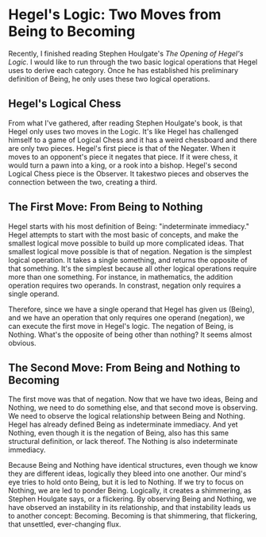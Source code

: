 # Hegel's Logic: Two Moves from Being to Becoming

Recently, I finished reading Stephen Houlgate's _The Opening of Hegel's Logic_. I would like to run through the two basic logical operations that Hegel uses to derive each category. Once he has established his preliminary definition of Being, he only uses these two logical operations.

## Hegel's Logical Chess

From what I've gathered, after reading Stephen Houlgate's book, is that Hegel only uses two moves in the Logic. It's like Hegel has challenged himself to a game of Logical Chess and it has a weird chessboard and there are only two pieces. Hegel's first piece is that of the Negater. When it moves to an opponent's piece it negates that piece. If it were chess, it would turn a pawn into a king, or a rook into a bishop. Hegel's second Logical Chess piece is the Observer. It takestwo pieces and observes the connection between the two, creating a third.

## The First Move: From Being to Nothing

Hegel starts with his most definition of Being: "indeterminate immediacy." Hegel attempts to start with the most basic of concepts, and make the smallest logical move possible to build up more complicated ideas. That smallest logical move possible is that of negation. Negation is the simplest logical operation. It takes a single something, and returns the opposite of that something. It's the simplest because all other logical operations require more than one something. For instance, in mathematics, the addition operation requires two operands. In constrast, negation only requires a single operand.

Therefore, since we have a single operand that Hegel has given us (Being), and we have an operation that only requires one operand (negation), we can execute the first move in Hegel's logic. The negation of Being, is Nothing. What's the opposite of being other than nothing? It seems almost obvious.

## The Second Move: From Being and Nothing to Becoming

The first move was that of negation. Now that we have two ideas, Being and Nothing, we need to do something else, and that second move is observing. We need to observe the logical relationship between Being and Nothing. Hegel has already defined Being as indeterminate immediacy. And yet Nothing, even though it is the negation of Being, also has this same structural definition, or lack thereof. The Nothing is also indeterminate immediacy.

Because Being and Nothing have identical structures, even though we know they are different ideas, logically they bleed into one another. Our mind's eye tries to hold onto Being, but it is led to Nothing. If we try to focus on Nothing, we are led to ponder Being. Logically, it creates a shimmering, as Stephen Houlgate says, or a flickering. By observing Being and Nothing, we have observed an instability in its relationship, and that instability leads us to another concept: Becoming. Becoming is that shimmering, that flickering, that unsettled, ever-changing flux.

